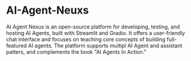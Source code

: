 # AI-Agent-Neuxs
AI Agent Nexus is an open-source platform for developing, testing, and hosting AI Agents, built with Streamlit and Gradio. It offers a user-friendly chat interface and focuses on teaching core concepts of building full-featured AI agents. The platform supports multipl AI Agent and assistant patters, and complements the book "AI Agents In Action."
